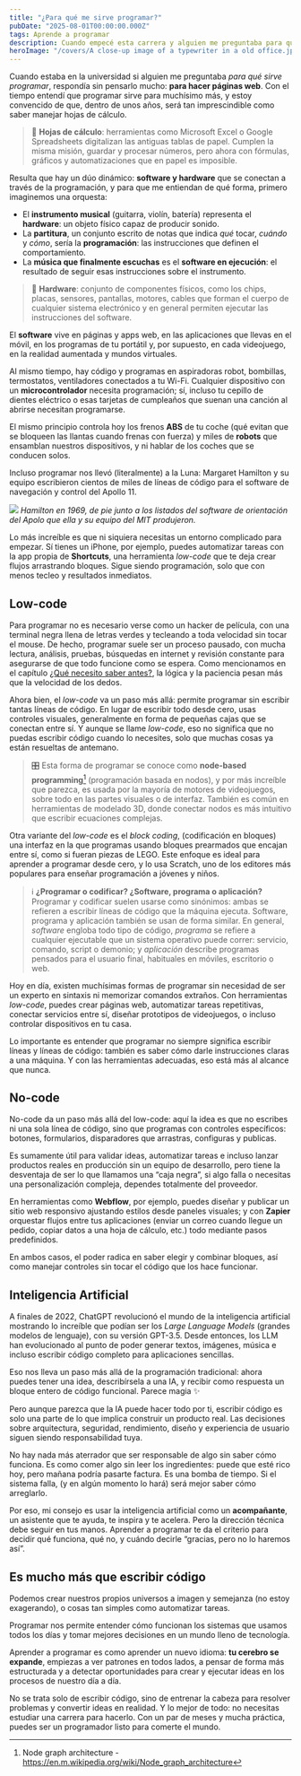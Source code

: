 ```yaml
---
title: "¿Para qué me sirve programar?"
pubDate: "2025-08-01T00:00:00.000Z"
tags: Aprende a programar
description: Cuando empecé esta carrera y alguien me preguntaba para qué sirve programar, respondía sin pensarlo mucho, para hacer páginas web. Con el tiempo entendí que programar sirve para muchísimo más, y estoy convencido de que, dentro de unos años, será tan imprescindible como saber manejar hojas de cálculo.
heroImage: "/covers/A close-up image of a typewriter in a old office.jpg"
---
```


Cuando estaba en la universidad si alguien me preguntaba *para qué sirve programar*, respondía sin pensarlo mucho: **para hacer páginas web**. Con el tiempo entendí que programar sirve para muchísimo más, y estoy convencido de que, dentro de unos años, será tan imprescindible como saber manejar hojas de cálculo.

> 🥦 **Hojas de cálculo**: herramientas como Microsoft Excel o Google Spreadsheets digitalizan las antiguas tablas de papel. Cumplen la misma misión, guardar y procesar números, pero ahora con fórmulas, gráficos y automatizaciones que en papel es imposible.

Resulta que hay un dúo dinámico: **software y hardware** que se conectan a través de la programación, y para que me entiendan de qué forma, primero imaginemos una orquesta:

* El **instrumento musical** (guitarra, violín, batería) representa el **hardware**: un objeto físico capaz de producir sonido.
* La **partitura**, un conjunto escrito de notas que indica *qué* tocar, *cuándo* y *cómo*, sería la **programación**: las instrucciones que definen el comportamiento.
* La **música que finalmente escuchas** es el **software en ejecución**: el resultado de seguir esas instrucciones sobre el instrumento.

> 🔧 **Hardware**: conjunto de componentes físicos, como los chips, placas, sensores, pantallas, motores, cables que forman el cuerpo de cualquier sistema electrónico y en general permiten ejecutar las instrucciones del software.

El **software** vive en páginas y apps web, en las aplicaciones que llevas en el móvil, en los programas de tu portátil y, por supuesto, en cada videojuego, en la realidad aumentada y mundos virtuales. 

Al mismo tiempo, hay código y programas en aspiradoras robot, bombillas, termostatos, ventiladores conectados a tu Wi-Fi. Cualquier dispositivo con un **microcontrolador** necesita programación; sí, incluso tu cepillo de dientes eléctrico o esas tarjetas de cumpleaños que suenan una canción al abrirse necesitan programarse.

El mismo principio controla hoy los frenos **ABS** de tu coche (qué evitan que se bloqueen las llantas cuando frenas con fuerza) y miles de **robots** que ensamblan nuestros dispositivos, y ni hablar de los coches que se conducen solos.

Incluso programar nos llevó (literalmente) a la Luna: Margaret Hamilton y su equipo escribieron cientos de miles de líneas de código para el software de navegación y control del Apollo 11.

![](/images/para-que-me-sirve-programar/margaret-hamilton.jpg)
*Hamilton en 1969, de pie junto a los listados del software de orientación del Apolo que ella y su equipo del MIT produjeron.*

Lo más increíble es que ni siquiera necesitas un entorno complicado para empezar. Sí tienes un iPhone, por ejemplo, puedes automatizar tareas con la app propia de **Shortcuts**, una herramienta *low-code* que te deja crear flujos arrastrando bloques. Sigue siendo programación, solo que con menos tecleo y resultados inmediatos.

## Low-code
Para programar no es necesario verse como un hacker de película, con una terminal negra llena de letras verdes y tecleando a toda velocidad sin tocar el mouse. De hecho, programar suele ser un proceso pausado, con mucha lectura, análisis, pruebas, búsquedas en internet y revisión constante para asegurarse de que todo funcione como se espera. Como mencionamos en el capítulo [¿Qué necesito saber antes?](/posts/que-necesitas-saber-antes-de-programar/), la lógica y la paciencia pesan más que la velocidad de los dedos.

Ahora bien, el *low-code* va un paso más allá: permite programar sin escribir tantas líneas de código. En lugar de escribir todo desde cero, usas controles visuales, generalmente en forma de pequeñas cajas que se conectan entre sí. Y aunque se llame *low-code*, eso no significa que no puedas escribir código cuando lo necesites, solo que muchas cosas ya están resueltas de antemano.

> 🎛️ Esta forma de programar se conoce como **node-based programming**[^1] (programación basada en nodos), y por más increíble que parezca, es usada por la mayoría de motores de videojuegos, sobre todo en las partes visuales o de interfaz. También es común en herramientas de modelado 3D, donde conectar nodos es más intuitivo que escribir ecuaciones complejas.

Otra variante del *low-code* es el *block coding*, (codificación en bloques) una interfaz en la que programas usando bloques prearmados que encajan entre sí, como si fueran piezas de LEGO. Este enfoque es ideal para aprender a programar desde cero, y lo usa Scratch, uno de los editores más populares para enseñar programación a jóvenes y niños.

> ℹ️ **¿Programar o codificar? ¿Software, programa o aplicación?** Programar y codificar suelen usarse como sinónimos: ambas se refieren a escribir líneas de código que la máquina ejecuta. Software, programa y aplicación también se usan de forma similar. En general, *software* engloba todo tipo de código, *programa* se refiere a cualquier ejecutable que un sistema operativo puede correr: servicio, comando, script o demonio; y *aplicación* describe programas pensados para el usuario final, habituales en móviles, escritorio o web.

Hoy en día, existen muchísimas formas de programar sin necesidad de ser un experto en sintaxis ni memorizar comandos extraños. Con herramientas *low-code*, puedes crear páginas web, automatizar tareas repetitivas, conectar servicios entre sí, diseñar prototipos de videojuegos, o incluso controlar dispositivos en tu casa. 

Lo importante es entender que programar no siempre significa escribir líneas y líneas de código: también es saber cómo darle instrucciones claras a una máquina. Y con las herramientas adecuadas, eso está más al alcance que nunca.

## No-code
No-code da un paso más allá del low-code: aquí la idea es que no escribes ni una sola línea de código, sino que programas con controles específicos: botones, formularios, disparadores que arrastras, configuras y publicas.

Es sumamente útil para validar ideas, automatizar tareas e incluso lanzar productos reales en producción sin un equipo de desarrollo, pero tiene la desventaja de ser lo que llamamos una “caja negra”, si algo falla o necesitas una personalización compleja, dependes totalmente del proveedor.

En herramientas como **Webflow**, por ejemplo, puedes diseñar y publicar un sitio web responsivo ajustando estilos desde paneles visuales; y con **Zapier** orquestar flujos entre tus aplicaciones (enviar un correo cuando llegue un pedido, copiar datos a una hoja de cálculo, etc.) todo mediante pasos predefinidos.

En ambos casos, el poder radica en saber elegir y combinar bloques, así como manejar controles sin tocar el código que los hace funcionar.

## Inteligencia Artificial
A finales de 2022, ChatGPT revolucionó el mundo de la inteligencia artificial mostrando lo increíble que podían ser los *Large Language Models* (grandes modelos de lenguaje), con su versión GPT-3.5. Desde entonces, los LLM han evolucionado al punto de poder generar textos, imágenes, música e incluso escribir código completo para aplicaciones sencillas.

Eso nos lleva un paso más allá de la programación tradicional: ahora puedes tener una idea, describírsela a una IA, y recibir como respuesta un bloque entero de código funcional. Parece magia ✨

Pero aunque parezca que la IA puede hacer todo por ti, escribir código es solo una parte de lo que implica construir un producto real. Las decisiones sobre arquitectura, seguridad, rendimiento, diseño y experiencia de usuario siguen siendo responsabilidad tuya. 

No hay nada más aterrador que ser responsable de algo sin saber cómo funciona. Es como comer algo sin leer los ingredientes: puede que esté rico hoy, pero mañana podría pasarte factura. Es una bomba de tiempo. Si el sistema falla, (y en algún momento lo hará) será mejor saber cómo arreglarlo.

Por eso, mi consejo es usar la inteligencia artificial como un **acompañante**, un asistente que te ayuda, te inspira y te acelera. Pero la dirección técnica debe seguir en tus manos. Aprender a programar te da el criterio para decidir qué funciona, qué no, y cuándo decirle “gracias, pero no lo haremos así”.

## Es mucho más que escribir código
Podemos crear nuestros propios universos a imagen y semejanza (no estoy exagerando), o cosas tan simples como automatizar tareas.

Programar nos permite entender cómo funcionan los sistemas que usamos todos los días y tomar mejores decisiones en un mundo lleno de tecnología.

Aprender a programar es como aprender un nuevo idioma: **tu cerebro se expande**, empiezas a ver patrones en todos lados, a pensar de forma más estructurada y a detectar oportunidades para crear y ejecutar ideas en los procesos de nuestro día a día.

No se trata solo de escribir código, sino de entrenar la cabeza para resolver problemas y convertir ideas en realidad. Y lo mejor de todo: no necesitas estudiar una carrera para hacerlo. Con un par de meses y mucha práctica, puedes ser un programador listo para comerte el mundo.

[^1]: Node graph architecture - https://en.m.wikipedia.org/wiki/Node_graph_architecture
